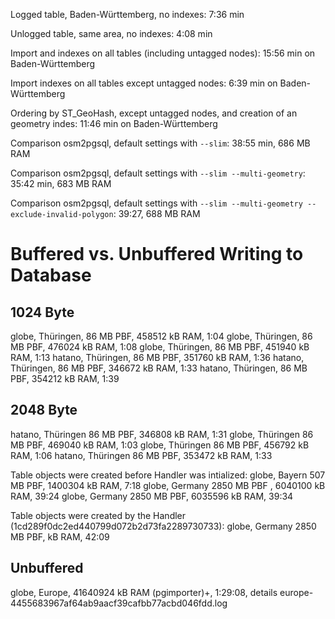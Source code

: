 Logged table, Baden-Württemberg, no indexes: 7:36 min

Unlogged table, same area, no indexes: 4:08 min

Import and indexes on all tables (including untagged nodes): 15:56 min on Baden-Württemberg

Import indexes on all tables except untagged nodes: 6:39 min on Baden-Württemberg

Ordering by ST_GeoHash, except untagged nodes, and creation of an geometry indes: 11:46 min on Baden-Württemberg

Comparison osm2pgsql, default settings with `--slim`: 38:55 min, 686 MB RAM

Comparison osm2pgsql, default settings with `--slim --multi-geometry`: 35:42 min, 683 MB RAM

Comparison osm2pgsql, default settings with `--slim --multi-geometry --exclude-invalid-polygon`: 39:27, 688 MB RAM


Buffered vs. Unbuffered Writing to Database
===========================================
1024 Byte
---------
globe, Thüringen, 86 MB PBF, 458512 kB RAM, 1:04
globe, Thüringen, 86 MB PBF, 476024 kB RAM, 1:08
globe, Thüringen, 86 MB PBF, 451940 kB RAM, 1:13
hatano, Thüringen, 86 MB PBF, 351760 kB RAM, 1:36
hatano, Thüringen, 86 MB PBF, 346672 kB RAM, 1:33
hatano, Thüringen, 86 MB PBF, 354212 kB RAM, 1:39

2048 Byte
---------
hatano, Thüringen 86 MB PBF, 346808 kB RAM, 1:31
globe, Thüringen 86 MB PBF, 469040 kB RAM, 1:03
globe, Thüringen 86 MB PBF, 456792 kB RAM, 1:06
hatano, Thüringen 86 MB PBF, 353472 kB RAM, 1:33

Table objects were created before Handler was intialized:
globe, Bayern 507 MB PBF, 1400304 kB RAM, 7:18
globe, Germany 2850 MB PBF , 6040100 kB RAM, 39:24
globe, Germany 2850 MB PBF, 6035596 kB RAM, 39:34

Table objects were created by the Handler (1cd289f0dc2ed440799d072b2d73fa2289730733):
globe, Germany 2850 MB PBF, kB RAM, 42:09


Unbuffered
----------
globe, Europe, 41640924 kB RAM (pgimporter)+, 1:29:08,
  details europe-4455683967af64ab9aacf39cafbb77acbd046fdd.log

